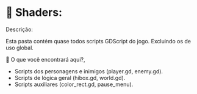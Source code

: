 <h1>📂 Shaders:</h1>

<p>Descrição:</p>
<p>Esta pasta contém quase todos scripts GDScript do jogo. Excluindo os de uso global.</p>

<p>📌 O que você encontrará aqui?,</p>
<ul>
<li>Scripts dos personagens e inimigos (player.gd, enemy.gd).</li>
<li>Scripts de lógica geral (hibox.gd, world.gd).</li>
<li>Scripts auxiliares (color_rect.gd, pause_menu).</li>
</ul>